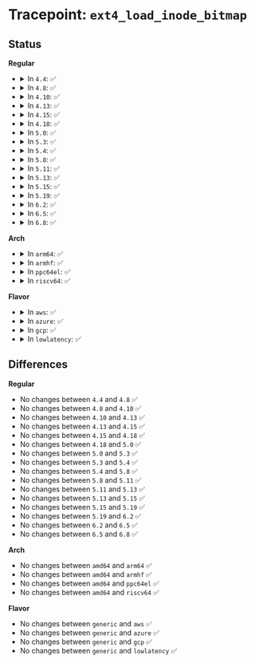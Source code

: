 # Tracepoint: <code>ext4_load_inode_bitmap</code>

## Status
<b>Regular</b>
<ul>
<li>
<details>
<summary>In <code>4.4</code>: ✅</summary>

Event:

```c
struct trace_event_raw_ext4__bitmap_load {
    struct trace_entry ent;
    dev_t dev;
    __u32 group;
    char __data[0];
};
```
Function:

```c
void trace_event_raw_event_ext4__bitmap_load(void *__data, struct super_block *sb, long unsigned int group);
```
</details>
</li>
<li>
<details>
<summary>In <code>4.8</code>: ✅</summary>

Event:

```c
struct trace_event_raw_ext4__bitmap_load {
    struct trace_entry ent;
    dev_t dev;
    __u32 group;
    char __data[0];
};
```
Function:

```c
void trace_event_raw_event_ext4__bitmap_load(void *__data, struct super_block *sb, long unsigned int group);
```
</details>
</li>
<li>
<details>
<summary>In <code>4.10</code>: ✅</summary>

Event:

```c
struct trace_event_raw_ext4__bitmap_load {
    struct trace_entry ent;
    dev_t dev;
    __u32 group;
    char __data[0];
};
```
Function:

```c
void trace_event_raw_event_ext4__bitmap_load(void *__data, struct super_block *sb, long unsigned int group);
```
</details>
</li>
<li>
<details>
<summary>In <code>4.13</code>: ✅</summary>

Event:

```c
struct trace_event_raw_ext4__bitmap_load {
    struct trace_entry ent;
    dev_t dev;
    __u32 group;
    char __data[0];
};
```
Function:

```c
void trace_event_raw_event_ext4__bitmap_load(void *__data, struct super_block *sb, long unsigned int group);
```
</details>
</li>
<li>
<details>
<summary>In <code>4.15</code>: ✅</summary>

Event:

```c
struct trace_event_raw_ext4__bitmap_load {
    struct trace_entry ent;
    dev_t dev;
    __u32 group;
    char __data[0];
};
```
Function:

```c
void trace_event_raw_event_ext4__bitmap_load(void *__data, struct super_block *sb, long unsigned int group);
```
</details>
</li>
<li>
<details>
<summary>In <code>4.18</code>: ✅</summary>

Event:

```c
struct trace_event_raw_ext4__bitmap_load {
    struct trace_entry ent;
    dev_t dev;
    __u32 group;
    char __data[0];
};
```
Function:

```c
void trace_event_raw_event_ext4__bitmap_load(void *__data, struct super_block *sb, long unsigned int group);
```
</details>
</li>
<li>
<details>
<summary>In <code>5.0</code>: ✅</summary>

Event:

```c
struct trace_event_raw_ext4__bitmap_load {
    struct trace_entry ent;
    dev_t dev;
    __u32 group;
    char __data[0];
};
```
Function:

```c
void trace_event_raw_event_ext4__bitmap_load(void *__data, struct super_block *sb, long unsigned int group);
```
</details>
</li>
<li>
<details>
<summary>In <code>5.3</code>: ✅</summary>

Event:

```c
struct trace_event_raw_ext4__bitmap_load {
    struct trace_entry ent;
    dev_t dev;
    __u32 group;
    char __data[0];
};
```
Function:

```c
void trace_event_raw_event_ext4__bitmap_load(void *__data, struct super_block *sb, long unsigned int group);
```
</details>
</li>
<li>
<details>
<summary>In <code>5.4</code>: ✅</summary>

Event:

```c
struct trace_event_raw_ext4__bitmap_load {
    struct trace_entry ent;
    dev_t dev;
    __u32 group;
    char __data[0];
};
```
Function:

```c
void trace_event_raw_event_ext4__bitmap_load(void *__data, struct super_block *sb, long unsigned int group);
```
</details>
</li>
<li>
<details>
<summary>In <code>5.8</code>: ✅</summary>

Event:

```c
struct trace_event_raw_ext4__bitmap_load {
    struct trace_entry ent;
    dev_t dev;
    __u32 group;
    char __data[0];
};
```
Function:

```c
void trace_event_raw_event_ext4__bitmap_load(void *__data, struct super_block *sb, long unsigned int group);
```
</details>
</li>
<li>
<details>
<summary>In <code>5.11</code>: ✅</summary>

Event:

```c
struct trace_event_raw_ext4__bitmap_load {
    struct trace_entry ent;
    dev_t dev;
    __u32 group;
    char __data[0];
};
```
Function:

```c
void trace_event_raw_event_ext4__bitmap_load(void *__data, struct super_block *sb, long unsigned int group);
```
</details>
</li>
<li>
<details>
<summary>In <code>5.13</code>: ✅</summary>

Event:

```c
struct trace_event_raw_ext4__bitmap_load {
    struct trace_entry ent;
    dev_t dev;
    __u32 group;
    char __data[0];
};
```
Function:

```c
void trace_event_raw_event_ext4__bitmap_load(void *__data, struct super_block *sb, long unsigned int group);
```
</details>
</li>
<li>
<details>
<summary>In <code>5.15</code>: ✅</summary>

Event:

```c
struct trace_event_raw_ext4__bitmap_load {
    struct trace_entry ent;
    dev_t dev;
    __u32 group;
    char __data[0];
};
```
Function:

```c
void trace_event_raw_event_ext4__bitmap_load(void *__data, struct super_block *sb, long unsigned int group);
```
</details>
</li>
<li>
<details>
<summary>In <code>5.19</code>: ✅</summary>

Event:

```c
struct trace_event_raw_ext4__bitmap_load {
    struct trace_entry ent;
    dev_t dev;
    __u32 group;
    char __data[0];
};
```
Function:

```c
void trace_event_raw_event_ext4__bitmap_load(void *__data, struct super_block *sb, long unsigned int group);
```
</details>
</li>
<li>
<details>
<summary>In <code>6.2</code>: ✅</summary>

Event:

```c
struct trace_event_raw_ext4__bitmap_load {
    struct trace_entry ent;
    dev_t dev;
    __u32 group;
    char __data[0];
};
```
Function:

```c
void trace_event_raw_event_ext4__bitmap_load(void *__data, struct super_block *sb, long unsigned int group);
```
</details>
</li>
<li>
<details>
<summary>In <code>6.5</code>: ✅</summary>

Event:

```c
struct trace_event_raw_ext4__bitmap_load {
    struct trace_entry ent;
    dev_t dev;
    __u32 group;
    char __data[0];
};
```
Function:

```c
void trace_event_raw_event_ext4__bitmap_load(void *__data, struct super_block *sb, long unsigned int group);
```
</details>
</li>
<li>
<details>
<summary>In <code>6.8</code>: ✅</summary>

Event:

```c
struct trace_event_raw_ext4__bitmap_load {
    struct trace_entry ent;
    dev_t dev;
    __u32 group;
    char __data[0];
};
```
Function:

```c
void trace_event_raw_event_ext4__bitmap_load(void *__data, struct super_block *sb, long unsigned int group);
```
</details>
</li>
</ul>
<b>Arch</b>
<ul>
<li>
<details>
<summary>In <code>arm64</code>: ✅</summary>

Event:

```c
struct trace_event_raw_ext4__bitmap_load {
    struct trace_entry ent;
    dev_t dev;
    __u32 group;
    char __data[0];
};
```
Function:

```c
void trace_event_raw_event_ext4__bitmap_load(void *__data, struct super_block *sb, long unsigned int group);
```
</details>
</li>
<li>
<details>
<summary>In <code>armhf</code>: ✅</summary>

Event:

```c
struct trace_event_raw_ext4__bitmap_load {
    struct trace_entry ent;
    dev_t dev;
    __u32 group;
    char __data[0];
};
```
Function:

```c
void trace_event_raw_event_ext4__bitmap_load(void *__data, struct super_block *sb, long unsigned int group);
```
</details>
</li>
<li>
<details>
<summary>In <code>ppc64el</code>: ✅</summary>

Event:

```c
struct trace_event_raw_ext4__bitmap_load {
    struct trace_entry ent;
    dev_t dev;
    __u32 group;
    char __data[0];
};
```
Function:

```c
void trace_event_raw_event_ext4__bitmap_load(void *__data, struct super_block *sb, long unsigned int group);
```
</details>
</li>
<li>
<details>
<summary>In <code>riscv64</code>: ✅</summary>

Event:

```c
struct trace_event_raw_ext4__bitmap_load {
    struct trace_entry ent;
    dev_t dev;
    __u32 group;
    char __data[0];
};
```
Function:

```c
void trace_event_raw_event_ext4__bitmap_load(void *__data, struct super_block *sb, long unsigned int group);
```
</details>
</li>
</ul>
<b>Flavor</b>
<ul>
<li>
<details>
<summary>In <code>aws</code>: ✅</summary>

Event:

```c
struct trace_event_raw_ext4__bitmap_load {
    struct trace_entry ent;
    dev_t dev;
    __u32 group;
    char __data[0];
};
```
Function:

```c
void trace_event_raw_event_ext4__bitmap_load(void *__data, struct super_block *sb, long unsigned int group);
```
</details>
</li>
<li>
<details>
<summary>In <code>azure</code>: ✅</summary>

Event:

```c
struct trace_event_raw_ext4__bitmap_load {
    struct trace_entry ent;
    dev_t dev;
    __u32 group;
    char __data[0];
};
```
Function:

```c
void trace_event_raw_event_ext4__bitmap_load(void *__data, struct super_block *sb, long unsigned int group);
```
</details>
</li>
<li>
<details>
<summary>In <code>gcp</code>: ✅</summary>

Event:

```c
struct trace_event_raw_ext4__bitmap_load {
    struct trace_entry ent;
    dev_t dev;
    __u32 group;
    char __data[0];
};
```
Function:

```c
void trace_event_raw_event_ext4__bitmap_load(void *__data, struct super_block *sb, long unsigned int group);
```
</details>
</li>
<li>
<details>
<summary>In <code>lowlatency</code>: ✅</summary>

Event:

```c
struct trace_event_raw_ext4__bitmap_load {
    struct trace_entry ent;
    dev_t dev;
    __u32 group;
    char __data[0];
};
```
Function:

```c
void trace_event_raw_event_ext4__bitmap_load(void *__data, struct super_block *sb, long unsigned int group);
```
</details>
</li>
</ul>

## Differences
<b>Regular</b>
<ul>
<li>
No changes between <code>4.4</code> and <code>4.8</code> ✅
</li>
<li>
No changes between <code>4.8</code> and <code>4.10</code> ✅
</li>
<li>
No changes between <code>4.10</code> and <code>4.13</code> ✅
</li>
<li>
No changes between <code>4.13</code> and <code>4.15</code> ✅
</li>
<li>
No changes between <code>4.15</code> and <code>4.18</code> ✅
</li>
<li>
No changes between <code>4.18</code> and <code>5.0</code> ✅
</li>
<li>
No changes between <code>5.0</code> and <code>5.3</code> ✅
</li>
<li>
No changes between <code>5.3</code> and <code>5.4</code> ✅
</li>
<li>
No changes between <code>5.4</code> and <code>5.8</code> ✅
</li>
<li>
No changes between <code>5.8</code> and <code>5.11</code> ✅
</li>
<li>
No changes between <code>5.11</code> and <code>5.13</code> ✅
</li>
<li>
No changes between <code>5.13</code> and <code>5.15</code> ✅
</li>
<li>
No changes between <code>5.15</code> and <code>5.19</code> ✅
</li>
<li>
No changes between <code>5.19</code> and <code>6.2</code> ✅
</li>
<li>
No changes between <code>6.2</code> and <code>6.5</code> ✅
</li>
<li>
No changes between <code>6.5</code> and <code>6.8</code> ✅
</li>
</ul>
<b>Arch</b>
<ul>
<li>
No changes between <code>amd64</code> and <code>arm64</code> ✅
</li>
<li>
No changes between <code>amd64</code> and <code>armhf</code> ✅
</li>
<li>
No changes between <code>amd64</code> and <code>ppc64el</code> ✅
</li>
<li>
No changes between <code>amd64</code> and <code>riscv64</code> ✅
</li>
</ul>
<b>Flavor</b>
<ul>
<li>
No changes between <code>generic</code> and <code>aws</code> ✅
</li>
<li>
No changes between <code>generic</code> and <code>azure</code> ✅
</li>
<li>
No changes between <code>generic</code> and <code>gcp</code> ✅
</li>
<li>
No changes between <code>generic</code> and <code>lowlatency</code> ✅
</li>
</ul>
